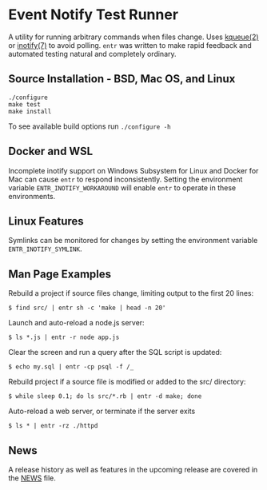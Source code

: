 Event Notify Test Runner
========================

A utility for running arbitrary commands when files change. Uses [kqueue(2)] or
[inotify(7)] to avoid polling.  `entr` was written to make rapid feedback and
automated testing natural and completely ordinary.

Source Installation - BSD, Mac OS, and Linux
--------------------------------------------

    ./configure
    make test
    make install

To see available build options run `./configure -h`

Docker and WSL
--------------

Incomplete inotify support on Windows Subsystem for Linux and Docker for Mac can
cause `entr` to respond inconsistently. Setting the environment variable
`ENTR_INOTIFY_WORKAROUND` will enable `entr` to operate in these environments.

Linux Features
--------------

Symlinks can be monitored for changes by setting the environment variable
`ENTR_INOTIFY_SYMLINK`.

Man Page Examples
-----------------

Rebuild a project if source files change, limiting output to the first 20 lines:

    $ find src/ | entr sh -c 'make | head -n 20'

Launch and auto-reload a node.js server:

    $ ls *.js | entr -r node app.js

Clear the screen and run a query after the SQL script is updated:

    $ echo my.sql | entr -cp psql -f /_

Rebuild project if a source file is modified or added to the src/ directory:

    $ while sleep 0.1; do ls src/*.rb | entr -d make; done

Auto-reload a web server, or terminate if the server exits

    $ ls * | entr -rz ./httpd

News
----

A release history as well as features in the upcoming release are covered in the
[NEWS](NEWS) file.

[kqueue(2)]: http://man.openbsd.org/kqueue.2
[inotify(7)]: http://man.he.net/?section=all&topic=inotify
